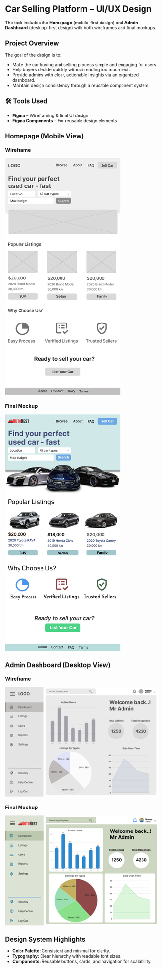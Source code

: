 # Car Selling Platform – UI/UX Design

The task includes the **Homepage** (mobile-first design) and **Admin Dashboard** (desktop-first design) with both wireframes and final mockups.  

## Project Overview
The goal of the design is to:
- Make the car buying and selling process simple and engaging for users.
- Help buyers decide quickly without reading too much text.
- Provide admins with clear, actionable insights via an organized dashboard.
- Maintain design consistency through a reusable component system.

## 🛠 Tools Used
- **Figma** – Wireframing & final UI design
- **Figma Components** – For reusable design elements

## Homepage (Mobile View)

### Wireframe
![Homepage Wireframe](home_page_wireframe.png)

### Final Mockup
![Homepage Final](home_page_final_mockup.png)


## Admin Dashboard (Desktop View)

### Wireframe
![Admin Wireframe](admin_dashboard_wireframe.png)

### Final Mockup
![Admin Final](admin_dashboard_final_mockup.png)


##  Design System Highlights
- **Color Palette:** Consistent and minimal for clarity.
- **Typography:** Clear hierarchy with readable font sizes.
- **Components:** Reusable buttons, cards, and navigation for scalability.


